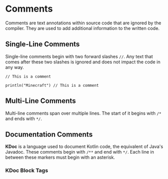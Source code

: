# Comments
Comments are text annotations within source code that are ignored by the compiler. They are used to add additional information to the written code.

## Single-Line Comments
Single-line comments begin with two forward slashes `//`. Any text that comes after these two slashes is ignored and does not impact the code in any way.

`// This is a comment`

`println("Minecraft") // This is a comment`


## Multi-Line Comments
Multi-line comments span over multiple lines. The start of it begins with `/*` and ends with `*/`.

## Documentation Comments
**KDoc** is a language used to document Kotlin code, the equivalent of Java's Javadoc. These comments begin with `/**` and end with `*/`. Each line in between these markers must begin with an asterisk. 

### KDoc Block Tags
